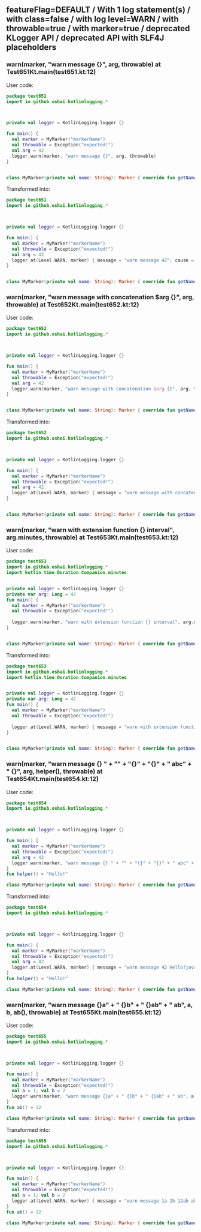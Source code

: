 ## featureFlag=DEFAULT / With 1 log statement(s) / with class=false / with log level=WARN / with throwable=true / with marker=true / deprecated KLogger API / deprecated API with SLF4J placeholders



###  warn(marker, "warn message {}", arg, throwable) at Test651Kt.main(test651.kt:12)

User code:
```kotlin
package test651
import io.github.oshai.kotlinlogging.*



private val logger = KotlinLogging.logger {}

fun main() {
  val marker = MyMarker("markerName")
  val throwable = Exception("expected!")
  val arg = 42
  logger.warn(marker, "warn message {}", arg, throwable)
}


class MyMarker(private val name: String): Marker { override fun getName() = name }

```
  
Transformed into:
```kotlin
package test651
import io.github.oshai.kotlinlogging.*



private val logger = KotlinLogging.logger {}

fun main() {
  val marker = MyMarker("markerName")
  val throwable = Exception("expected!")
  val arg = 42
  logger.at(Level.WARN, marker) { message = "warn message 42"; cause = throwable; internalCompilerData = KLoggingEventBuilder.InternalCompilerData(messageTemplate = "\"warn message {}\"", className = "test651.Test651Kt", methodName = "main", fileName = "test651.kt", lineNumber = 12)
}


class MyMarker(private val name: String): Marker { override fun getName() = name }

```

###  warn(marker, "warn message with concatenation $arg {}", arg, throwable) at Test652Kt.main(test652.kt:12)

User code:
```kotlin
package test652
import io.github.oshai.kotlinlogging.*



private val logger = KotlinLogging.logger {}

fun main() {
  val marker = MyMarker("markerName")
  val throwable = Exception("expected!")
  val arg = 42
  logger.warn(marker, "warn message with concatenation $arg {}", arg, throwable)
}


class MyMarker(private val name: String): Marker { override fun getName() = name }

```
  
Transformed into:
```kotlin
package test652
import io.github.oshai.kotlinlogging.*



private val logger = KotlinLogging.logger {}

fun main() {
  val marker = MyMarker("markerName")
  val throwable = Exception("expected!")
  val arg = 42
  logger.at(Level.WARN, marker) { message = "warn message with concatenation 42 42"; cause = throwable; internalCompilerData = KLoggingEventBuilder.InternalCompilerData(messageTemplate = "\"warn message with concatenation $arg {}\"", className = "test652.Test652Kt", methodName = "main", fileName = "test652.kt", lineNumber = 12)
}


class MyMarker(private val name: String): Marker { override fun getName() = name }

```

###  warn(marker, "warn with extension function {} interval", arg.minutes, throwable) at Test653Kt.main(test653.kt:12)

User code:
```kotlin
package test653
import io.github.oshai.kotlinlogging.*
import kotlin.time.Duration.Companion.minutes


private val logger = KotlinLogging.logger {}
private var arg: Long = 42
fun main() {
  val marker = MyMarker("markerName")
  val throwable = Exception("expected!")
  
  logger.warn(marker, "warn with extension function {} interval", arg.minutes, throwable)
}


class MyMarker(private val name: String): Marker { override fun getName() = name }

```
  
Transformed into:
```kotlin
package test653
import io.github.oshai.kotlinlogging.*
import kotlin.time.Duration.Companion.minutes


private val logger = KotlinLogging.logger {}
private var arg: Long = 42
fun main() {
  val marker = MyMarker("markerName")
  val throwable = Exception("expected!")
  
  logger.at(Level.WARN, marker) { message = "warn with extension function 42m interval"; cause = throwable; internalCompilerData = KLoggingEventBuilder.InternalCompilerData(messageTemplate = "\"warn with extension function {} interval\"", className = "test653.Test653Kt", methodName = "main", fileName = "test653.kt", lineNumber = 12)
}


class MyMarker(private val name: String): Marker { override fun getName() = name }

```

###  warn(marker, "warn message {} " + "" + "{}" + "{}" + " abc" + " {}", arg, helper(), throwable) at Test654Kt.main(test654.kt:12)

User code:
```kotlin
package test654
import io.github.oshai.kotlinlogging.*



private val logger = KotlinLogging.logger {}

fun main() {
  val marker = MyMarker("markerName")
  val throwable = Exception("expected!")
  val arg = 42
  logger.warn(marker, "warn message {} " + "" + "{}" + "{}" + " abc" + " {}", arg, helper(), throwable)
}
fun helper() = "Hello!"

class MyMarker(private val name: String): Marker { override fun getName() = name }

```
  
Transformed into:
```kotlin
package test654
import io.github.oshai.kotlinlogging.*



private val logger = KotlinLogging.logger {}

fun main() {
  val marker = MyMarker("markerName")
  val throwable = Exception("expected!")
  val arg = 42
  logger.at(Level.WARN, marker) { message = "warn message 42 Hello!java.lang.Exception: expected! abc {}"; internalCompilerData = KLoggingEventBuilder.InternalCompilerData(messageTemplate = "\"warn message {} \" + \"\" + \"{}\" + \"{}\" + \" abc\" + \" {}\"", className = "test654.Test654Kt", methodName = "main", fileName = "test654.kt", lineNumber = 12)
}
fun helper() = "Hello!"

class MyMarker(private val name: String): Marker { override fun getName() = name }

```

###  warn(marker, "warn message {}a" + " {}b" + " {}ab" + " ab", a, b, ab(), throwable) at Test655Kt.main(test655.kt:12)

User code:
```kotlin
package test655
import io.github.oshai.kotlinlogging.*



private val logger = KotlinLogging.logger {}

fun main() {
  val marker = MyMarker("markerName")
  val throwable = Exception("expected!")
  val a = 1; val b = 2
  logger.warn(marker, "warn message {}a" + " {}b" + " {}ab" + " ab", a, b, ab(), throwable)
}
fun ab() = 12

class MyMarker(private val name: String): Marker { override fun getName() = name }

```
  
Transformed into:
```kotlin
package test655
import io.github.oshai.kotlinlogging.*



private val logger = KotlinLogging.logger {}

fun main() {
  val marker = MyMarker("markerName")
  val throwable = Exception("expected!")
  val a = 1; val b = 2
  logger.at(Level.WARN, marker) { message = "warn message 1a 2b 12ab ab"; cause = throwable; internalCompilerData = KLoggingEventBuilder.InternalCompilerData(messageTemplate = "\"warn message {}a\" + \" {}b\" + \" {}ab\" + \" ab\"", className = "test655.Test655Kt", methodName = "main", fileName = "test655.kt", lineNumber = 12)
}
fun ab() = 12

class MyMarker(private val name: String): Marker { override fun getName() = name }

```
